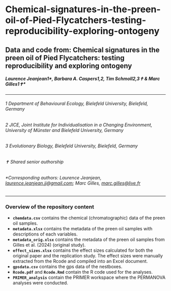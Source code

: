 # Chemical-signatures-in-the-preen-oil-of-Pied-Flycatchers-testing-reproducibility-exploring-ontogeny

## Data and code from: Chemical signatures in the preen oil of Pied Flycatchers: testing reproducibility and exploring ontogeny
##### Laurence Jeanjean1*, Barbara A. Caspers1,2, Tim Schmoll2,3✝ & Marc Gilles1✝*

***

###### 1 Department of Behavioural Ecology, Bielefeld University, Bielefeld, Germany
###### 2 JICE, Joint Institute for Individualisation in a Changing Environment, University of Münster and Bielefeld University, Germany
###### 3 Evolutionary Biology, Bielefeld University, Bielefeld, Germany
###### ✝ Shared senior authorship
###### *Corresponding authors: Laurence Jeanjean, laurence.jeanjean.jj@gmail.com; Marc Gilles, marc.gilles@live.fr

***

### Overview of the repository content

* **`chemdata.csv`** contains the chemical (chromatographic) data of the preen oil samples.
* **`metadata.xlsx`** contains the metadata of the preen oil samples with descriptions of each variables.
* **`metadata_orig.xlsx`** contains the metadata of the preen oil samples from Gilles et al. (2024) (original study).
* **`effect_sizes.xlsx`** contains the effect sizes calculated for both the original paper and the replication study. The effect sizes were manually extracted from the Rcode and compiled into an Excel document.
* **`gpsdata.csv`** contains the gps data of the nestboxes. 
* **`Rcode.pdf`** and **`Rcode.Rmd`** contain the R code used for the analyses.
* **`PRIMER_analysis`** contain the PRIMER workspace where the PERMANOVA analyses were conducted.
